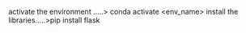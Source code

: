activate the environment .....> conda activate <env_name>
install the libraries.....>pip install flask

